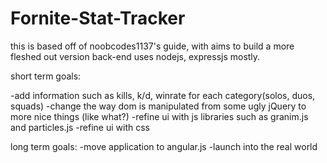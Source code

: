 # Fornite-Stat-Tracker
this is based off of noobcodes1137's guide, with aims to build a more fleshed out version
back-end uses nodejs, expressjs mostly.




short term goals:

-add information such as kills, k/d, winrate for each category(solos, duos, squads)
-change the way dom is manipulated from some ugly jQuery to more nice things (like what?)
-refine ui with js libraries such as granim.js and particles.js
-refine ui with css


long term goals:
-move application to angular.js
-launch into the real world

